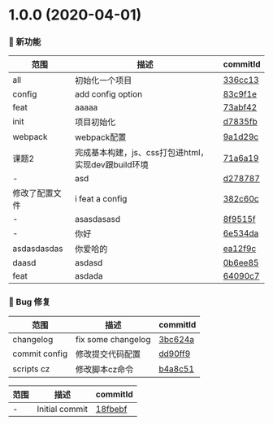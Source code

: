 # 1.0.0 (2020-04-01)

### 🌟 新功能
范围|描述|commitId
--|--|--
 all | 初始化一个项目 | [336cc13](https://github.com/luoxue-victor/learn_webpack/commit/336cc13)
 config | add config  option | [83c9f1e](https://github.com/luoxue-victor/learn_webpack/commit/83c9f1e)
 feat | aaaaa | [73abf42](https://github.com/luoxue-victor/learn_webpack/commit/73abf42)
 init | 项目初始化 | [d7835fb](https://github.com/luoxue-victor/learn_webpack/commit/d7835fb)
 webpack | webpack配置 | [9a1d29c](https://github.com/luoxue-victor/learn_webpack/commit/9a1d29c)
 课题2 | 完成基本构建，js、css打包进html，实现dev跟build环境 | [71a6a19](https://github.com/luoxue-victor/learn_webpack/commit/71a6a19)
 - | asd | [d278787](https://github.com/luoxue-victor/learn_webpack/commit/d278787)
 修改了配置文件 | i feat a config | [382c60c](https://github.com/luoxue-victor/learn_webpack/commit/382c60c)
 - | asasdasasd | [8f9515f](https://github.com/luoxue-victor/learn_webpack/commit/8f9515f)
 - | 你好 | [6e534da](https://github.com/luoxue-victor/learn_webpack/commit/6e534da)
 asdasdasdas | 你爱哈的 | [ea12f9c](https://github.com/luoxue-victor/learn_webpack/commit/ea12f9c)
 daasd | asdasd | [0b6ee85](https://github.com/luoxue-victor/learn_webpack/commit/0b6ee85)
 feat | asdada | [64090c7](https://github.com/luoxue-victor/learn_webpack/commit/64090c7)


### 🐛 Bug 修复
范围|描述|commitId
--|--|--
 changelog | fix some changelog | [3bc624a](https://github.com/luoxue-victor/learn_webpack/commit/3bc624a)
 commit config | 修改提交代码配置 | [dd90ff9](https://github.com/luoxue-victor/learn_webpack/commit/dd90ff9)
 scripts cz | 修改脚本cz命令 | [b4a8c51](https://github.com/luoxue-victor/learn_webpack/commit/b4a8c51)


范围|描述|commitId
--|--|--
 - | Initial commit | [18fbebf](https://github.com/luoxue-victor/learn_webpack/commit/18fbebf)

